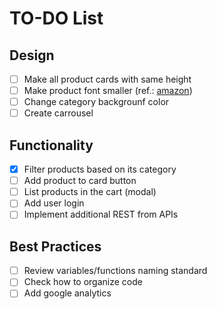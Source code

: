 # TO-DO List

## Design
- [ ] Make all product cards with same height
- [ ] Make product font smaller (ref.: [amazon](http://www.amazon.com))
- [ ] Change category backgrounf color 
- [ ] Create carrousel 

## Functionality

- [X] Filter products based on its category
- [ ] Add product to card button
- [ ] List products in the cart (modal)
- [ ] Add user login
- [ ] Implement additional REST from APIs
 
## Best Practices

- [ ] Review variables/functions naming standard
- [ ] Check how to organize code
- [ ] Add google analytics